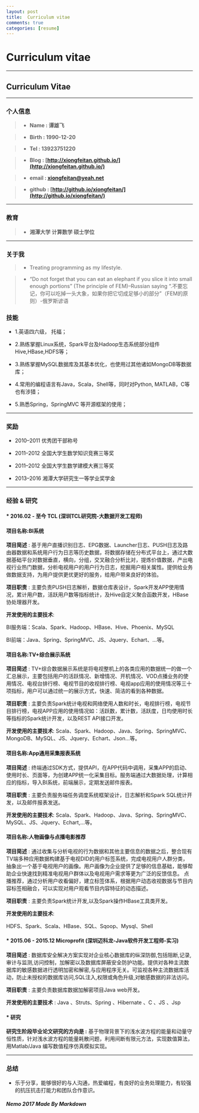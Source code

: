 ```yaml
---
layout: post
title:  Curriculum vitae
comments: true
categories: [resume]
---
```



# **Curriculum vitae**

---


##  **Curriculum Vitae**

---


### **个人信息**
> * **Name : 谭雄飞**

> * **Birth : 1990-12-20**

> * **Tel : 13923751220**

> * **Blog : [http://xiongfeitan.github.io/](http://xiongfeitan.github.io/)**


> * **email : [xiongfeitan@yeah.net](xiongfeitan@yeah.net)**


> * **github : [http://github.io/xiongfeitan/](http://github.io/xiongfeitan/)**

---

### **教育**

> * **湘潭大学 计算数学         硕士学位**


---

### **关于我**

>* Treating programming as my lifestyle.

>*  “Do not forget that you can eat an elephant if you slice it into small enough portions”  (The principle of FEM)–Russian saying
 “.不要忘记，你可以吃掉一头大象，如果你把它切成足够小的部分”（FEM的原则）-俄罗斯谚语




### **技能**

* 1.英语四六级， 托福；

* 2.熟练掌握Linux系统，Spark平台及Hadoop生态系统部分组件Hive,HBase,HDFS等；

* 3.熟练掌握MySQL数据库及其基本优化，也使用过其他诸如MongoDB等数据库；

* 4.常用的编程语言有Java，Scala，Shell等，同时对Python, MATLAB，C等也有涉猎；

* 5.熟悉Spring，SpringMVC 等开源框架的使用；


---

### **奖励**

* 2010–2011 优秀团干部称号

* 2011–2012 全国大学生数学知识竞赛三等奖

* 2011–2012 全国大学生数学建模大赛三等奖

* 2013–2016   湘潭大学研究生一等学业奖学金

---

### **经验 & 研究**


#### * 2016.02 - 至今 TCL (深圳TCL研究院-大数据开发工程师)

#### 项目名称:BI系统
> 
**项目简述** : 基于用户直播识别日志、EPG数据、Launcher日志、PUSH日志及路由器数据和系统用户行为日志等历史数据，将数据存储在分布式平台上，通过大数据基础平台对数据垂直，横向，分组，交叉融合分析比对，提炼价值数据，产出电视行业热门数据，分析电视用户的用户行为日志，挖掘用户相关属性。提供给业务做数据支持，为用户提供更优更好的服务，给用户带来良好的体验。


**项目职责** : 主要负责PUSH日志解析，数据仓库表设计，Spark开发APP使用情况，累计用户数，活跃用户数等指标统计，及Hive自定义聚合函数开发，HBase协处理器开发。

**开发使用的主要技术**: 

BI服务端：Scala、Spark、Hadoop、HBase、Hive、Phoenix、MySQL

BI前端：Java、Spring、SpringMVC、JS、Jquery、Echart、...等。
>
>
>
#### 项目名称:TV+综合展示系统
>
>
**项目简述** : TV+综合数据展示系统是将电视整机上的各类应用的数据统一的做一个汇总展示，主要包括用户的活跃情况、新增情况、开机情况、VOD点播业务的使用情况、电视台排行榜、电视节目的收视排行榜、电视app应用的使用情况等三十项指标，用户可以通过统一的展示方式，快速、简洁的看到各种数据。

**项目职责** : 主要负责Spark统计电视和网络使用人数和时长，电视排行榜，电视节目排行榜，电视APP应用的使用情况如：活跃数，累计数，活跃度，日均使用时长等指标的Spark统计开发，以及REST API接口开发。

**开发使用的主要技术**: Scala、Spark、Hadoop、Java、Spring、SpringMVC、MongoDB、MySQL、JS、Jquery、Echart、Json...等。

>
>
#### 项目名称:App通用采集报表系统
>
>
**项目简述** : 终端通过SDK方式，提供API，在APP代码中调用，采集APP的启动、使用时长、页面等，为创建APP统一化采集目标。服务端通过大数据处理，计算相应的指标，导入BI系统，前端展示，定期发送邮件报表。

>
**项目职责** : 主要负责服务端任务调度系统框架设计，日志解析和Spark SQL统计开发，以及邮件报表发送。

**开发使用的主要技术**:
Scala、Spark、Hadoop、Java、Spring、SpringMVC、MySQL、JS、Jquery、Echart,...等。

>
>
#### 项目名称:人物画像与点播电影推荐
>
**项目简述** :
通过收集与分析电视的行为数据和其他主要信息的数据之后，整合现有TV端多种应用数据构建基于电视DID的用户标签系统，完成电视用户人群分类，抽象出一个基于电视用户的画像。用户画像为企业提供了足够的信息基础，能够帮助企业快速找到精准电视用户群体以及电视用户需求等更为广泛的反馈信息。
点播推荐，通过分析用户收看偏好，建立标签体系，根据用户动态收视数据与节目内容标签相融合，可以实现对用户观看节目内容特征的动态描述。


**项目职责** : 主要负责Spark统计开发,以及Spark操作HBase工具类开发。

**开发使用的主要技术**:

HDFS、Spark、Scala、HBase、SQL、Sqoop、Mysql、Shell

>
>

#### * 2015.06 - 2015.12 Microprofit (深圳迈科龙-Java软件开发工程师-实习) 

**项目简述** : 数据库安全解决方案实现对企业核心数据库的纵深防御,包括阻断,记录,审计与监测,访问控制，加解密以及数据库屏蔽安全防护功能。提供对各种主流数据库的敏感数据进行透明加密和解密,与应用程序无关。可监视各种主流数据库活动，防止未授权的数据库访问,SQL注入,权限或角色升级,对敏感数据的非法访问。


**项目职责** : 主要负责数据库数据加解密项目Java web开发。

**开发使用的主要技术** : Java 、Struts、Spring 、Hibernate 、C 、JS 、Jsp 



#### * 研究

**研究生阶段毕业论文研究的方向是 :** 基于物理背景下的浅水波方程的能量和动量守恒性质，针对浅水波方程的能量耗散问题，利用间断有限元方法，实现数值算法，用Matlab/Java 编写数值程序仿真模拟实现。


---


### **总结**
* 乐于分享，能够很好的与人沟通，热爱编程，有良好的业务处理能力，有较强的抗压抗击打能力和团队合作意识。



  




>  
        
          
 
 
 
 
 
 > 
 
          
##### Nemo 2017 Made By Markdown





